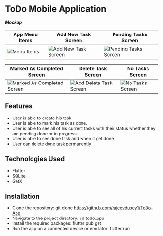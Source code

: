 # ToDo Mobile Application



**_Mockup_**

| App Menu Items | Add New Task Screen | Pending Tasks Screen |
| --- | --- | --- |
|![Menu Items](https://github.com/user-attachments/assets/03de900e-774c-4022-9e20-b63d5a1fd477) |![Add New Task Screen](https://github.com/user-attachments/assets/638d720b-1142-4a0f-ab10-9a68dab78654) |![Pending Tasks Screen](https://github.com/user-attachments/assets/8b132415-7bd3-4275-9856-e69c16fba7ed) |

| Marked As Completed Screen| Delete Task Screen| No Tasks Screen|
| --- | --- | --- |
|![Marked As Completed Screen](https://github.com/user-attachments/assets/f62f1db8-d4c2-49ce-ba6e-6f9ab109db78) |![Add Delete Task Screen](https://github.com/user-attachments/assets/c88793c1-9340-4092-9fd3-6a8c89425350) |![No Tasks Screen](https://github.com/user-attachments/assets/8938af92-515d-4bae-a050-9444fe6119bf) |

## Features

- User is able to create his task.
- User is able to mark his task as done.
- User is able to see all of his current tasks with their status whether they are pending done or in progress.
- User is able to see done task and when it get done
- User can delete done task permanently


## Technologies Used
- Flutter
- SQLite
- GetX


## Installation

- Clone the repository: git clone https://github.com/rajeevdubey1/ToDo-App
- Navigate to the project directory: cd todo_app
- Install the required packages: flutter pub get
- Run the app on a connected device or emulator: flutter run
